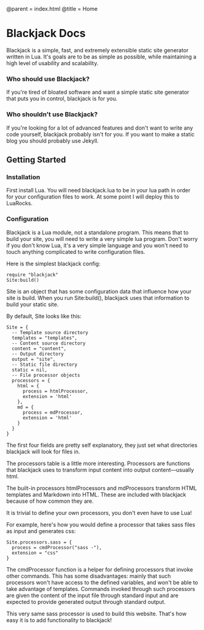@parent = index.html
@title = Home

# Blackjack Docs

Blackjack is a simple, fast, and extremely extensible static site generator written in Lua.
It's goals are to be as simple as possible, while maintaining a high level of usability and
scalability.

### Who should use Blackjack?

If you're tired of bloated software and want a simple static site generator that puts you in
control, blackjack is for you.

### Who shouldn't use Blackjack?

If you're looking for a lot of advanced features and don't want to write any code yourself,
blackjack probably isn't for you. If you want to make a static blog you should probably use
Jekyll.

## Getting Started

### Installation

First install Lua. You will need blackjack.lua to be in your lua path in order for your
configuration files to work. At some point I will deploy this to LuaRocks.

### Configuration

Blackjack is a Lua module, not a standalone program. This means that to build your site, you
will need to write a very simple lua program. Don't worry if you don't know Lua, it's a very
simple language and you won't need to touch anything complicated to write configuration files.

Here is the simplest blackjack config:

```
require "blackjack"
Site:build()
```
Site is an object that has some configuration data that influence how your site is build. When
you run Site:build(), blackjack uses that information to build your static site.

By default, Site looks like this:

```
Site = {
  -- Template source directory
  templates = "templates",
  -- Content source directory
  content = "content",
  -- Output directory
  output = "site",
  -- Static file directory
  static = nil,
  -- File processor objects
  processors = {
    html = {
      process = htmlProcessor,
      extension = 'html'
    },
    md = {
      process = mdProcessor,
      extension = 'html'
    }
  }
}
```
The first four fields are pretty self explanatory, they just set what directories blackjack
will look for files in.

The processors table is a little more interesting. Processors are functions that blackjack
uses to transform input content into output content—usually html.

The built-in processors htmlProcessors and mdProcessors transform HTML templates and Markdown
into HTML. These are included with blackjack because of how common they are.

It is trivial to define your own processors, you don't even have to use Lua!

For example, here's how you would define a processor that takes sass files as input and
generates css:

```
Site.processors.sass = {
  process = cmdProcessor("sass -"),
  extension = "css"
}
```
The cmdProcessor function is a helper for defining processors that invoke other commands.
This has some disadvantages: mainly that such processors won't have access to the defined
variables, and won't be able to take advantage of templates. Commands invoked through such
processors are given the content of the input file through standard input and are expected
to provide generated output through standard output.

This very same sass processor is used to build this website. That's how easy it is to add
functionality to blackjack!
